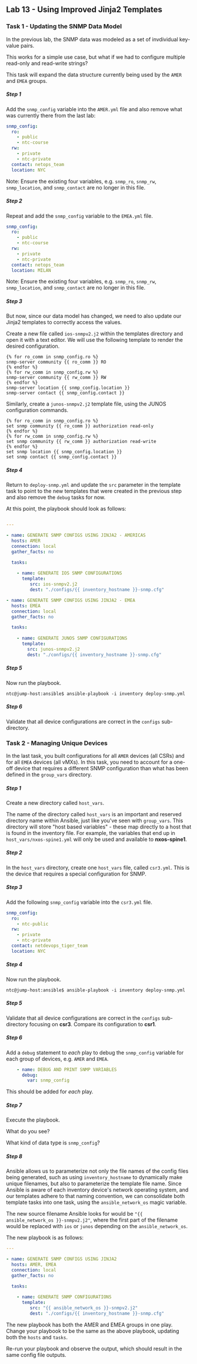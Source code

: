 ## Lab 13 - Using Improved Jinja2 Templates

### Task 1 - Updating the SNMP Data Model

In the previous lab, the SNMP data was modeled as a set of invdividual key-value pairs.

This works for a simple use case, but what if we had to configure multiple read-only and read-write strings?

This task will expand the data structure currently being used by the `AMER` and `EMEA` groups.


##### Step 1

Add the `snmp_config` variable into the `AMER.yml` file and also remove what was currently there from the last lab:


``` yaml
snmp_config:
  ro:
    - public
    - ntc-course
  rw:
    - private
    - ntc-private
  contact: netops_team
  location: NYC

```

Note: Ensure the existing four variables, e.g. `snmp_ro`, `snmp_rw`, `snmp_location`, and `snmp_contact` are no longer in this file.


##### Step 2

Repeat and add the `snmp_config` variable to the `EMEA.yml` file.


``` yaml
snmp_config:
  ro:
    - public
    - ntc-course
  rw:
    - private
    - ntc-private
  contact: netops_team
  location: MILAN


```

Note: Ensure the existing four variables, e.g. `snmp_ro`, `snmp_rw`, `snmp_location`, and `snmp_contact` are no longer in this file.


##### Step 3

But now, since our data model has changed, we need to also update our Jinja2 templates to correctly access the values.

Create a new file called `ios-snmpv2.j2` within the templates directory and open it with a text editor.
We will use the following template to render the desired configuration.


```
{% for ro_comm in snmp_config.ro %}
snmp-server community {{ ro_comm }} RO
{% endfor %}
{% for rw_comm in snmp_config.rw %}
snmp-server community {{ rw_comm }} RW
{% endfor %}
snmp-server location {{ snmp_config.location }}
snmp-server contact {{ snmp_config.contact }}

```


Similarly, create a `junos-snmpv2.j2` template file, using the JUNOS configuration commands.

```
{% for ro_comm in snmp_config.ro %}
set snmp community {{ ro_comm }} authorization read-only
{% endfor %}
{% for rw_comm in snmp_config.rw %}
set snmp community {{ rw_comm }} authorization read-write
{% endfor %}
set snmp location {{ snmp_config.location }}
set snmp contact {{ snmp_config.contact }}

```


##### Step 4

Return to `deploy-snmp.yml` and update the `src` parameter in the template task to point to the new templates that were created in the previous step and also remove the `debug` tasks for now.

At this point, the playbook should look as follows: 

``` yaml

---

- name: GENERATE SNMP CONFIGS USING JINJA2 - AMERICAS
  hosts: AMER
  connection: local
  gather_facts: no

  tasks:
 
    - name: GENERATE IOS SNMP CONFIGURATIONS
      template:
         src: ios-snmpv2.j2
         dest: "./configs/{{ inventory_hostname }}-snmp.cfg"

- name: GENERATE SNMP CONFIGS USING JINJA2 - EMEA
  hosts: EMEA
  connection: local
  gather_facts: no

  tasks:
    
    - name: GENERATE JUNOS SNMP CONFIGURATIONS
      template:
        src: junos-snmpv2.j2
        dest: "./configs/{{ inventory_hostname }}-snmp.cfg"


```

##### Step 5

Now run the playbook.

```
ntc@jump-host:ansible$ ansible-playbook -i inventory deploy-snmp.yml
```


##### Step 6

Validate that all device configurations are correct in the `configs` sub-directory.



### Task 2 - Managing Unique Devices

In the last task, you built configurations for all `AMER` devices (all CSRs) and for all `EMEA` devices (all vMXs).  In this task, you need to account for a one-off device that requires a different SNMP configuration than what has been defined in the `group_vars` directory.


##### Step 1

Create a new directory called `host_vars`.  

The name of the directory called `host_vars` is an important and reserved directory name within Ansible, just like you've seen with `group_vars`.  This directory will store "host based variables" - these map directly to a host that is found in the inventory file.  For example, the variables that end up in `host_vars/nxos-spine1.yml` will only be used and available to **nxos-spine1**.

##### Step 2

In the `host_vars` directory, create one `host_vars` file, called `csr3.yml`.  This is the device that requires a special configuration for SNMP.

##### Step 3

Add the following `snmp_config` variable into the `csr3.yml` file.

``` yaml
snmp_config:
  ro:
    - ntc-public
  rw:
    - private
    - ntc-private
  contact: netdevops_tiger_team
  location: NYC

```

##### Step 4

Now run the playbook.

```
ntc@jump-host:ansible$ ansible-playbook -i inventory deploy-snmp.yml
```


##### Step 5

Validate that all device configurations are correct in the `configs` sub-directory focusing on **csr3**.  Compare its configuration to **csr1**.

##### Step 6

Add a `debug` statement to *each* play to debug the `snmp_config` variable for each group of devices, e.g. `AMER` and `EMEA`.

```yaml
    - name: DEBUG AND PRINT SNMP VARIABLES
      debug:
        var: snmp_config
```

This should be added for _each_ play.

##### Step 7

Execute the playbook.  

What do you see?  

What kind of data type is `snmp_config`?  

##### Step 8

Ansible allows us to parameterize not only the file names of the config files being generated, such as using `inventory_hostname` 
to dynamically make unique filenames, but also to parameterize the template file name. Since Ansible is aware of each inventory device's
network operating system, and our templates adhere to that naming convention, we can consolidate both template tasks into one task, using 
the `ansible_network_os` magic variable. 

The new source filename Ansible looks for would be `"{{ ansible_network_os }}-snmpv2.j2"`, where the first part of the filename would be replaced
with `ios` or `junos` depending on the `ansible_network_os`. 

The new playbook is as follows:
```yaml
---

- name: GENERATE SNMP CONFIGS USING JINJA2
  hosts: AMER, EMEA
  connection: local
  gather_facts: no

  tasks:
 
    - name: GENERATE SNMP CONFIGURATIONS
      template:
         src: "{{ ansible_network_os }}-snmpv2.j2"
         dest: "./configs/{{ inventory_hostname }}-snmp.cfg"

```

The new playbook has both the AMER and EMEA groups in one play. Change your playbook to be the same as the above playbook, updating both the `hosts`
and `tasks`.

Re-run your playbook and observe the output, which should result in the same config file outputs. 